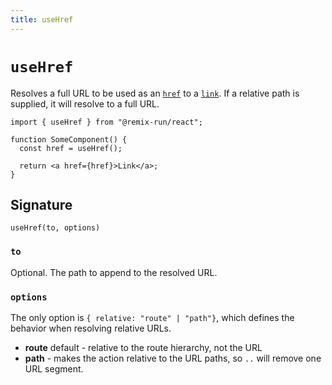 ```yaml
---
title: useHref
---
```


# `useHref`

Resolves a full URL to be used as an [`href`][anchor_element_href_attribute] to a [`link`][anchor_element]. If a relative path is supplied, it will resolve to a full URL.

```tsx
import { useHref } from "@remix-run/react";

function SomeComponent() {
  const href = useHref();

  return <a href={href}>Link</a>;
}
```

## Signature

```
useHref(to, options)
```

### `to`

Optional. The path to append to the resolved URL.

### `options`

The only option is `{ relative: "route" | "path"}`, which defines the behavior when resolving relative URLs.

- **route** default - relative to the route hierarchy, not the URL
- **path** - makes the action relative to the URL paths, so `..` will remove one URL segment.

[anchor_element_href_attribute]: https://developer.mozilla.org/en-US/docs/Web/HTML/Element/link#href
[anchor_element]: https://developer.mozilla.org/en-US/docs/Web/HTML/Element/link
